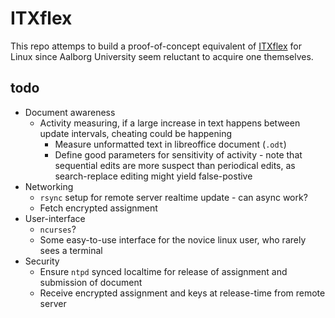 # ITXflex
This repo attemps to build a proof-of-concept equivalent of [ITXflex](http://www.arcanic.dk/produkter/itx-flex) for Linux since Aalborg University seem reluctant to acquire one themselves.

## todo
* Document awareness
  * Activity measuring, if a large increase in text happens between update intervals, cheating could be happening
    * Measure unformatted text in libreoffice document (`.odt`)
    * Define good parameters for sensitivity of activity - note that sequential edits are more suspect than periodical edits, as search-replace editing might yield false-postive
* Networking
  * `rsync` setup for remote server realtime update - can async work?
  * Fetch encrypted assignment 
* User-interface
  * `ncurses`?
  * Some easy-to-use interface for the novice linux user, who rarely sees a terminal
* Security
  * Ensure `ntpd` synced localtime for release of assignment and submission of document
  * Receive encrypted assignment and keys at release-time from remote server
